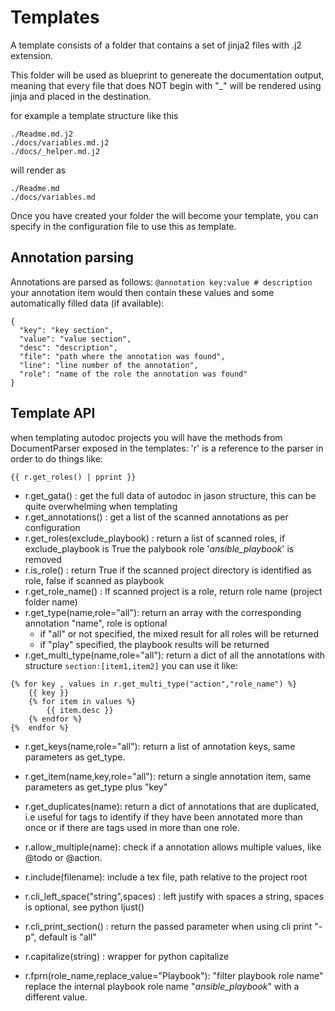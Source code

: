 # Templates

A template consists of a folder that contains a set of jinja2 files with .j2 extension.

This folder will be used as blueprint to genereate the documentation output, meaning that every file that does NOT begin
with "_" will be rendered using jinja and placed in the destination.

for example a template structure like this

    ./Readme.md.j2
    ./docs/variables.md.j2
    ./docs/_helper.md.j2

will render as

    ./Readme.md
    ./docs/variables.md

Once you have created your folder the will become your template, you can specify in the configuration file to
use this as template.

## Annotation parsing

Annotations are parsed as follows: `@annotation key:value # description`
your annotation item would then contain these values and some automatically filled data (if available):
```
{
  "key": "key section",
  "value": "value section",
  "desc": "description",
  "file": "path where the annotation was found",
  "line": "line number of the annotation",
  "role": "name of the role the annotation was found"
}
```


## Template API
when templating autodoc projects you will have the methods from DocumentParser exposed in the templates:
'r' is a reference to the parser in order to do things like:
```
{{ r.get_roles() | pprint }}
```

* r.get_gata() : get the full data of autodoc in jason structure, this can be quite overwhelming when templating
* r.get_annotations() : get a list of the scanned annotations as per configuration
* r.get_roles(exclude_playbook) : return a list of scanned roles, if exclude_playbook is True the palybook
role '_ansible_playbook_' is removed
* r.is_role() : return True if the scanned project directory is identified as role, false if scanned as playbook
* r.get_role_name() : If scanned project is a role, return role name (project folder name)
* r.get_type(name,role="all"): return an array with the corresponding annotation "name", role is optional
  * if "all" or not specified, the mixed result for all roles will be returned
  * if "play" specified, the playbook results will be returned
* r.get_multi_type(name,role="all"): return a dict of all the annotations with structure `section:[item1,item2]`
you can use it like:
```
{% for key , values in r.get_multi_type("action","role_name") %}
    {{ key }}
    {% for item in values %}
        {{ item.desc }}
    {% endfor %}
{%  endfor %}
```
* r.get_keys(name,role="all"): return a list of annotation keys, same parameters as get_type.
* r.get_item(name,key,role="all"): return a single annotation item, same parameters as get_type plus "key"
* r.get_duplicates(name): return a dict of annotations that are duplicated, i.e useful for tags to identify
if they have been annotated more than once or if there are tags used in more than one role.
* r.allow_multiple(name): check if a annotation allows multiple values, like @todo or @action.
* r.include(filename): include a tex file, path relative to the project root

* r.cli_left_space("string",spaces) : left justify with spaces a string, spaces is optional, see python ljust()
* r.cli_print_section() : return the passed parameter when using cli print "-p", default is "all"

* r.capitalize(string) : wrapper for python capitalize
* r.fprn(role_name,replace_value="Playbook"): "filter playbook role name" replace the internal playbook role name
"_ansible_playbook_" with a different value.
